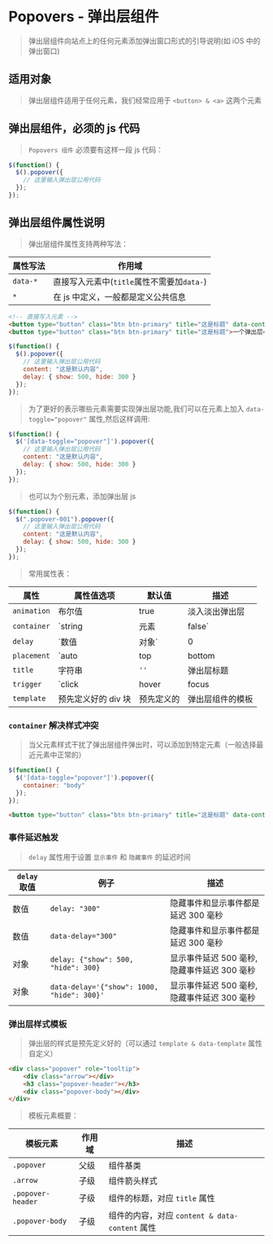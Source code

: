 # Popovers - 弹出层组件

> 弹出层组件向站点上的任何元素添加弹出窗口形式的引导说明(如 iOS 中的弹出窗口)

## 适用对象

> 弹出层组件适用于任何元素，我们经常应用于 `<button> & <a>` 这两个元素

## 弹出层组件，必须的 js 代码

> `Popovers 组件` 必须要有这样一段 js 代码：

```js
$(function() {
  $().popover({
    // 这里输入弹出层公用代码
  });
});
```

## 弹出层组件属性说明

> 弹出层组件属性支持两种写法：

| 属性写法 | 作用域                                     |
| -------- | ------------------------------------------ |
| `data-*` | 直接写入元素中(`title`属性不需要加`data-`) |
| `*`      | 在 js 中定义，一般都是定义公共信息         |

```html
<!-- 直接写入元素 -->
<button type="button" class="btn btn-primary" title="这是标题" data-content="这是内容">一个弹出层</button>
<button type="button" class="btn btn-primary" title="这是标题">一个弹出层</button>
```

```js
$(function() {
  $().popover({
    // 这里输入弹出层公用代码
    content: "这是默认内容",
    delay: { show: 500, hide: 300 }
  });
});
```

> 为了更好的表示哪些元素需要实现弹出层功能,我们可以在元素上加入 `data-toggle="popover"` 属性,然后这样调用:

```js
$(function() {
  $('[data-toggle="popover"]').popover({
    // 这里输入弹出层公用代码
    content: "这是默认内容",
    delay: { show: 500, hide: 300 }
  });
});
```

> 也可以为个别元素，添加弹出层 js

```js
$(function() {
  $(".popover-001").popover({
    // 这里输入弹出层公用代码
    content: "这是默认内容",
    delay: { show: 500, hide: 300 }
  });
});
```

> 常用属性表：

| 属性        | 属性值选项                        | 默认值     | 描述                                                       |
| ----------- | --------------------------------- | ---------- | ---------------------------------------------------------- |
| `animation` | 布尔值                            | true       | 淡入淡出弹出层                                             |
| `container` | `string|元素|false`               | false      | 将弹出窗口附加到特定元素（当父元素样式干扰弹出时，使用它） |
| `delay`     | `数值|对象`                       | 0          | 延迟弹出层的显示和隐藏时间                                 |
| `placement` | `auto|top|bottom|left|right|函数` | `'right'`  | 定义弹出层方向                                             |
| `title`     | 字符串                            | `''`       | 弹出层标题                                                 |
| `trigger`   | `click|hover|focus|manual`        | `'click'`  | 弹出层的触发事件                                           |
| `template`  | 预先定义好的 div 块               | 预先定义的 | 弹出层组件的模板                                           |

### `container` 解决样式冲突

> 当父元素样式干扰了弹出层组件弹出时，可以添加到特定元素（一般选择最近元素中正常的）

```js
$(function() {
  $('[data-toggle="popover"]').popover({
    container: "body"
  });
});
```

```html
<button type="button" class="btn btn-primary" title="这是标题" data-content="这是内容" data-container="body">一个弹出层</button>
```

### 事件延迟触发

> `delay` 属性用于设置 `显示事件` 和 `隐藏事件` 的延迟时间

| `delay` 取值 | 例子                                       | 描述                                        |
| ------------ | ------------------------------------------ | ------------------------------------------- |
| 数值         | `delay: "300"`                             | 隐藏事件和显示事件都是延迟 300 毫秒         |
| 数值         | `data-delay="300"`                         | 隐藏事件和显示事件都是延迟 300 毫秒         |
| 对象         | `delay: {"show": 500, "hide": 300}`        | 显示事件延迟 500 毫秒,隐藏事件延迟 300 毫秒 |
| 对象         | `data-delay='{"show": 1000, "hide": 300}'` | 显示事件延迟 500 毫秒,隐藏事件延迟 300 毫秒 |

### 弹出层样式模板

> 弹出层的样式是预先定义好的（可以通过 `template & data-template` 属性自定义）

```html
<div class="popover" role="tooltip">
    <div class="arrow"></div>
    <h3 class="popover-header"></h3>
    <div class="popover-body"></div>
</div>
```

> 模板元素概要：

| 模板元素          | 作用域 | 描述                                           |
| ----------------- | ------ | ---------------------------------------------- |
| `.popover`        | 父级   | 组件基类                                       |
| `.arrow`          | 子级   | 组件箭头样式                                   |
| `.popover-header` | 子级   | 组件的标题，对应 `title` 属性                  |
| `.popover-body`   | 子级   | 组件的内容，对应 `content & data-content` 属性 |
